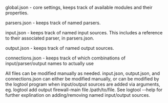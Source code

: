global.json - core settings, keeps track of available modules and their properties.

parsers.json - keeps track of named parsers.

input.json - keeps track of named input sources. This includes a reference to their associated parser, in parsers.json.

output.json - keeps track of named output sources.

connections.json - keeps track of which combinations of input/parser/output names to actually use

All files can be modified manually as needed. input.json, output.json, and connections.json can either be modified manually, or can be modified by the logtool program when input/output sources are added via arguments, eg. logtool add output firewall-main file /path/to/file. See logtool --help for further explination on adding/removing named input/output sources.


